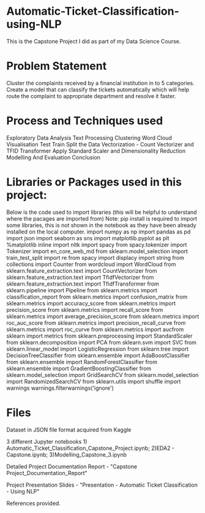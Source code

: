 # Automatic-Ticket-Classification-using-NLP
This is the Capstone Project I did as part of my Data Science Course.
# Problem Statement
Cluster the complaints received by a financial institution in to 5 categories. Create a model that can classify the tickets automatically which will help route the complaint to appropriate department and resolve it faster.

# Process and Techniques used 
Exploratory Data Analysis
Text Processing
Clustering
Word Cloud Visualisation
Test Train Split the Data
Vectorization - Count Vectorizer and TFID Transformer
Apply Standard Scaler and Dimensionality Reduction
Modelling And Evaluation
Conclusion

# Libraries or Packages used in this project:
Below is the code used to import libraries (this will be helpful to understand where the pacages are imported from)
Note: pip install is required to import some libraries, this is not shown in the notebook as they have been already installed on the local computer.
import numpy as np
import pandas as pd
import json
import seaborn as sns
import matplotlib.pyplot as plt
%matplotlib inline
import nltk
import spacy
from spacy.tokenizer import Tokenizer
import en_core_web_md
from sklearn.model_selection import train_test_split
import re
from spacy import displacy
import string
from collections import Counter
from wordcloud import WordCloud
from sklearn.feature_extraction.text import CountVectorizer
from sklearn.feature_extraction.text import TfidfVectorizer
from sklearn.feature_extraction.text import TfidfTransformer
from sklearn.pipeline import Pipeline
from sklearn.metrics import classification_report
from sklearn.metrics import confusion_matrix
from sklearn.metrics import accuracy_score
from sklearn.metrics import precision_score
from sklearn.metrics import recall_score
from sklearn.metrics import average_precision_score
from sklearn.metrics import roc_auc_score
from sklearn.metrics import precision_recall_curve
from sklearn.metrics import roc_curve
from sklearn.metrics import aucfrom sklearn import metrics
from sklearn.preprocessing import StandardScaler
from sklearn.decomposition import PCA
from sklearn.svm import SVC
from sklearn.linear_model import LogisticRegression
from sklearn.tree import DecisionTreeClassifier
from sklearn.ensemble import AdaBoostClassifier
from sklearn.ensemble import RandomForestClassifier
from sklearn.ensemble import GradientBoostingClassifier
from sklearn.model_selection import GridSearchCV
from sklearn.model_selection import RandomizedSearchCV
from sklearn.utils import shuffle
import warnings
warnings.filterwarnings('ignore')

# Files 
Dataset in JSON file format acquired from Kaggle

3 different Jupyter notebooks 1) Automatic_Ticket_Classification_Capstone_Project.ipynb; 2)EDA2 - Capstone.ipynb; 3)Modelling_Capstone_3.ipynb

Detailed Project Documentation Report - "Capstone Project_Documentation_Report"

Project Presentation Slides - "Presentation - Automatic Ticket Classification - Using NLP"

References provided.
